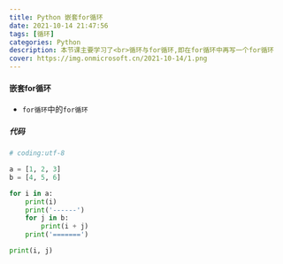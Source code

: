 ```yaml
---
title: Python 嵌套for循环
date: 2021-10-14 21:47:56
tags: [循环]
categories: Python
description: 本节课主要学习了<br>循环与for循环,即在for循环中再写一个for循环
cover: https://img.onmicrosoft.cn/2021-10-14/1.png
---
```


#### 嵌套for循环

- `for循环`中的`for循环`

##### 代码

```python
# coding:utf-8

a = [1, 2, 3]
b = [4, 5, 6]

for i in a:
    print(i)
    print('------')
    for j in b:
        print(i + j)
    print('=======')

print(i, j)
```
